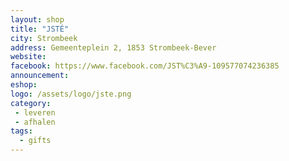 ```yaml
---
layout: shop
title: "JSTÉ"
city: Strombeek
address: Gemeenteplein 2, 1853 Strombeek-Bever
website: 
facebook: https://www.facebook.com/JST%C3%A9-109577074236385
announcement: 
eshop: 
logo: /assets/logo/jste.png
category: 
 - leveren
 - afhalen
tags:
  - gifts
---
```


